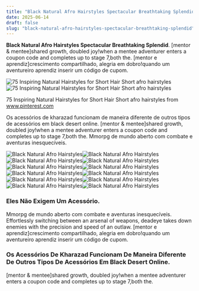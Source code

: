 ```yaml
---
title: "Black Natural Afro Hairstyles Spectacular Breathtaking Splendid"
date: 2025-06-14
draft: false
slug: "black-natural-afro-hairstyles-spectacular-breathtaking-splendid" 
---
```


**Black Natural Afro Hairstyles Spectacular Breathtaking Splendid**. [mentor & mentee]shared growth, doubled joy!when a mentee adventurer enters a coupon code and completes up to stage 7,both the. [mentor e aprendiz]crescimento compartilhado, alegria em dobro!quando um aventureiro aprendiz inserir um código de cupom.

![75 Inspiring Natural Hairstyles for Short Hair Short afro hairstyles](https://i.pinimg.com/originals/0f/6c/20/0f6c20a187c36e966ac69af6e9c40ff6.jpg)![75 Inspiring Natural Hairstyles for Short Hair Short afro hairstyles](https://i.pinimg.com/originals/0f/6c/20/0f6c20a187c36e966ac69af6e9c40ff6.jpg)

75 Inspiring Natural Hairstyles for Short Hair Short afro hairstyles from www.pinterest.com

Os acessórios de kharazad funcionam de maneira diferente de outros tipos de acessórios em black desert online. [mentor & mentee]shared growth, doubled joy!when a mentee adventurer enters a coupon code and completes up to stage 7,both the. Mmorpg de mundo aberto com combate e aventuras inesquecíveis.

![Black Natural Afro Hairstyles ](http://2.bp.blogspot.com/-iv6vwO8vDUY/UK0a1UxrnPI/AAAAAAAAAR4/fJnmCsQXavg/s1600/natural-Afro.jpg " Natural Hair Style (1) Afro Style")![Black Natural Afro Hairstyles ](https://www.thrivenaija.com/wp-content/uploads/2020/02/3-BryBxCnngto.jpg " 20 Natural Hair Afro Style Ideas For 2020 (Updated) ThriveNaija")![Black Natural Afro Hairstyles ](https://www.thrivenaija.com/wp-content/uploads/2020/01/Naturalhairjourney-750x938.jpg " 45 Natural Hair Afro Style Ideas (Updated) ThriveNaija")![Black Natural Afro Hairstyles ](https://i.pinimg.com/originals/0f/6c/20/0f6c20a187c36e966ac69af6e9c40ff6.jpg " 75 Inspiring Natural Hairstyles for Short Hair Short afro hairstyles")![Black Natural Afro Hairstyles ](https://i.pinimg.com/736x/ec/50/e9/ec50e97940509a64dc93df48727ea594.jpg " 68 Afro Hairstyles for Black Women You Cannot Miss New Natural")![Black Natural Afro Hairstyles ](https://4.bp.blogspot.com/-J3J4z9xmTTM/WTpmLY5fBOI/AAAAAAAABbw/U60xd706EG4IC6HNf0Kem79MQp0kpHIdwCLcB/s1600/afro2.jpg " 9 Beautiful Afro Hairstyles For Natural Hair Black White Nation")![Black Natural Afro Hairstyles ](http://hairstylesg.com/wp-content/uploads/2016/06/short-natural-afro-hairstyles-14-786x1024.jpg " Top 12 More Carefree And Classic Look, Wear Natural Afro Short")![Black Natural Afro Hairstyles ](https://i.pinimg.com/originals/4e/05/d3/4e05d3bef1f819b65dcde25bd7e90dcd.jpg " 40 Simple & Easy Natural Hairstyles for Black Women Black natural")![Black Natural Afro Hairstyles ](https://www.essence.com/wp-content/uploads/2020/06/stephylately.jpg " 25 Beautiful Black Women In Creative Natural Hairstyles Essence Essence")![Black Natural Afro Hairstyles ](https://www.newnaturalhairstyles.com/wp-content/uploads/2017/02/Trendy-Natural-Afro-Hairstyles-3.jpg " 13 Afro Hairstyle Ideas on Natural Hair for Black Women New Natural")![Black Natural Afro Hairstyles ](https://www.thrivenaija.com/wp-content/uploads/2020/01/Untamed-hair.jpg " 20 Natural Hair Afro Style Ideas For 2020 (Updated) ThriveNaija")![Black Natural Afro Hairstyles ](https://i.pinimg.com/originals/71/1e/41/711e41770874094275c6d10149924f92.jpg " 17+ Best Natural Afro Hairstyles For Black Women")

### Eles Não Exigem Um Acessório.

Mmorpg de mundo aberto com combate e aventuras inesquecíveis. Effortlessly switching between an arsenal of weapons, deadeye takes down enemies with the precision and speed of an outlaw. [mentor e aprendiz]crescimento compartilhado, alegria em dobro!quando um aventureiro aprendiz inserir um código de cupom.

### Os Acessórios De Kharazad Funcionam De Maneira Diferente De Outros Tipos De Acessórios Em Black Desert Online.

[mentor & mentee]shared growth, doubled joy!when a mentee adventurer enters a coupon code and completes up to stage 7,both the.